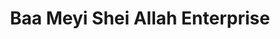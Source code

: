 ---
title: "Baa Meyi Shei Allah Enterprise"
url: /accra/baa-meyi-shei-allah-enterprise/
shop: Kiosk
---